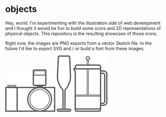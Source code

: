 # objects

Hey, world. I'm experimenting with the illustration side of web development and I thought it would be fun to build some icons and 2D representations of physical objects. This repository is the resulting showcase of those icons.

Right now, the images are PNG exports from a vector Sketch file. In the future I'd like to export SVG and / or build a font from these images.


![Camera](/png/camera.png?raw=true)
![Camera](/png/champagne_flute.png?raw=true)
![Camera](/png/french_press.png?raw=true)
